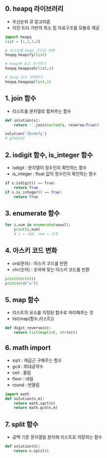 ## 0. heapq 라이브러리
- 우선순위 큐 알고리즘
- 이진 트리 기반의 최소 힙 자료구조를 모듈로 제공
```python
import heapq
list = [1,2,3,4]

# 리스트를 heap 구조로 변형
heapq.heapify(list)

# heap에 요소 추가하기
heapq.heappush(list,3)

# heap 요소 삭제하기
heapq.heappop(list,3)
```

## 1. join 함수

- 리스트를 문자열로 합쳐주는 함수

```python
def solution(s):
    return ''.join(sorted(s, reverse=True))

solution('Zbcdefg')
# gfedcbZ
```

## 2. isdigit 함수, is_integer 함수
- isdigit : 문자열이 정수인지 확인하는 함수
- is_integer : float 값이 정수인지 확인하는 함수
```python
if s.isdigit() == True:
    return True
if s.is_integer() == True:
    return True
```

## 3. enumerate 함수
```python
for i,num in enumerate(seoul):
    print(i,num)
    # i = 내용, num = 숫자
```

## 4. 아스키 코드 변화
- ord(문자) : 아스키 코드를 반환
- chr(숫자) : 숫자에 맞는 아스키 코드를 반환
```python
print(chr(45))
print(ord("a"))
```

## 5. map 함수
- 리스트의 요소를 지정된 함수로 처리해주는 것
- list(map(함수,리스트))
```python
def digit_reverse(n):
    return list(map(int, str(n)))
```

## 6. math import
- sqrt : 제곱근 구해주는 함수
- gcd : 최대공약수
- ceil : 올림
- floor : 내림
- round : 반올림
```python
import math
def solution(n,m):
    return math.sqrt(n)
    return math.gcd(n,m)
```

## 7. split 함수
- 공백 기준 문자열을 분리해 리스트로 저장하는 함수
```python
def solution(n):
    return n.split()
```
